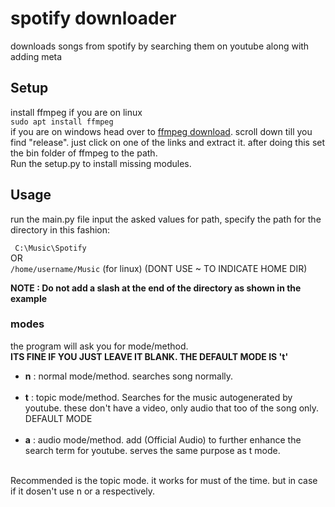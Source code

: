 # spotify downloader
 downloads songs from spotify by searching them on youtube along with adding meta

## Setup

install ffmpeg
if you are on linux<br>
```sudo apt install ffmpeg```<br>
if you are on windows head over to <a href='https://www.gyan.dev/ffmpeg/builds/'>ffmpeg download</a>. scroll down till you find "release". just click on one of the links and extract it. after doing this set the bin folder of ffmpeg to the path.<br>
Run the setup.py to install missing modules.

## Usage
run the main.py file
input the asked values
for path, specify the path for the directory in this fashion:

``` C:\Music\Spotify```
<br> OR
<br> ``` /home/username/Music ``` (for linux) (DONT USE ~ TO INDICATE HOME DIR)

**NOTE : Do not add a slash at the end of the directory as shown in the example**

### modes
the program will ask you for mode/method.<br>
**ITS FINE IF YOU JUST LEAVE IT BLANK. THE DEFAULT MODE IS 't'** <br>

- __n__ : normal mode/method. searches song normally. <br><br>
- __t__ : topic mode/method. Searches for the music autogenerated by youtube. these don't have a video, only audio that too of the song only. DEFAULT MODE <br><br>
- __a__ : audio mode/method. add (Official Audio) to further enhance the search term for youtube. serves the same purpose as t mode. <br><br>

Recommended is the topic mode. it works for must of the time. but in case if it dosen't use n or a respectively.
